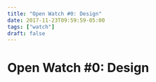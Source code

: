 ```yaml
---
title: "Open Watch #0: Design"
date: 2017-11-23T09:59:59-05:00
tags: ["watch"]
draft: false
---
```


# Open Watch #0: Design
